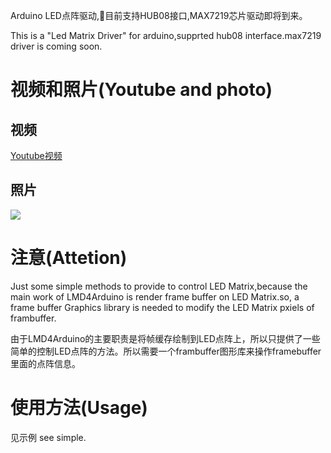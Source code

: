 Arduino LED点阵驱动,目前支持HUB08接口,MAX7219芯片驱动即将到来。

This is a "Led Matrix Driver" for arduino,supprted hub08 interface.max7219 driver is coming soon.


# 视频和照片(Youtube and photo)

## 视频
[Youtube视频](https://www.youtube.com/watch?v=_efVyvmUtT0)

## 照片
![](https://raw.githubusercontent.com/lsxiao/LMD4Arduino/master/preview.jpg)

# 注意(Attetion)
Just some simple methods to provide to control LED Matrix,because the main work of LMD4Arduino is render frame buffer on LED Matrix.so, a frame buffer Graphics library is needed to modify the LED Matrix pxiels of frambuffer.

由于LMD4Arduino的主要职责是将帧缓存绘制到LED点阵上，所以只提供了一些简单的控制LED点阵的方法。所以需要一个frambuffer图形库来操作framebuffer里面的点阵信息。

# 使用方法(Usage)
见示例
see simple.